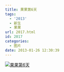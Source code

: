```yaml
---
title: 果果第6天
tags:
  - '2013'
  - 新生
  - 果果
url: 2017.html
id: 2017
categories:
  - 图片
date: 2013-01-26 12:30:39
---
```


[![](http://photo.guolaijie.com/rooufer/uploads/2013/01/果果第6天.jpg "果果第6天")](http://photo.guolaijie.com/rooufer/uploads/2013/01/果果第6天.jpg)